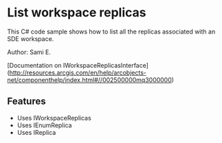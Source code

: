 # List workspace replicas
This C# code sample shows how to list all the replicas associated with an SDE workspace.

Author: Sami E.

[Documentation on IWorkspaceReplicasInterface]
(http://resources.arcgis.com/en/help/arcobjects-net/componenthelp/index.html#//002500000mq3000000)

## Features
* Uses IWorkspaceReplicas
* Uses IEnumReplica
* Uses IReplica


